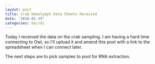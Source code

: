```yaml
---
layout: post
title: Crab Hemolymph Data Sheets Received
date: '2018-01-19'
categories: bairdi
---
```

Today I received the data on the crab sampling. I am having a hard time connecting to Owl, so I'll upload it and amend this post with a link to the spreadsheet when I can connect later. 

The next steps are to pick samples to pool for RNA extraction. 
